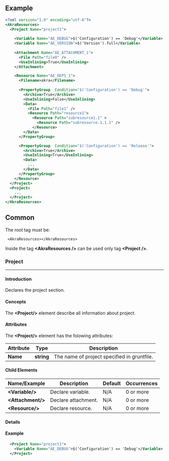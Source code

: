 ## Example

```xml
<?xml version="1.0" encoding="utf-8"?>
<AkraResources>
  <Project Name="project1">
    
    <Variable Name="AE_DEBUG">$('Configuration') == 'Debug'</Variable>
    <Variable Name="AE_VERSION">$('Version').full</Variable>
    
    <Attachment Name="AE_ATTACHMENT_1">
      <File Path="file0" />
      <UseInlining>True</UseInlining>
    </Attachment>

    <Resource Name="AE_DEPS_1">
      <Filename>akra</Filename>
      
      <PropertyGroup  Condition="$('Configuration') == 'Debug'">
        <Archive>True</Archive>
        <UseInlining>False</UseInlining>
        <Data>
          <File Path="file1" />
          <Resource Path="resource1">
            <Resource Path="subresource1.1" >
              <Resource Path="subresource.1.1.1" />
            </Resource>
        </Data>
      </PropertyGroup>

      <PropertyGroup  Condition="$('Configuration') == 'Release'">
        <Archive>True</Archive>
        <UseInlining>True</UseInlining>
        <Data>
          ...
        </Data>
      </PropertyGroup>
    </Resource>
  </Project>
  <Project>
    ...
  </Project>
</AkraResources>
```

## Common

The root tag must be:

```
 <AkraResources></AkraResources>
```

Inside the tag **&lt;AkraResources /&gt;** can be used only tag **&lt;Project /&gt;**.

### Project

***

#### Introduction

Declares the project section.

#### Concepts

The **&lt;Project/&gt;** element describe all information about project.

#### Attributes

The **&lt;Project/&gt;** element has the folowing attributes:

| Attribute    | Type       | Description                                 |
| ------------ | ---------- | ------------------------------------------- |
| **Name**     | **string** | The name of project specified in gruntfile. |


#### Child Elements

| Name/Example            | Description         | Default  | Occurrences |
| ----------------------- | ------------------- | -------- | ----------- |
| **&lt;Variable/&gt;**   | Declare variable.   |    N/A   | 0 or more   |
| **&lt;Attachment/&gt;** | Declare attachment. |    N/A   | 0 or more   |
| **&lt;Resource/&gt;**   | Declare resource.   |    N/A   | 0 or more   |

#### Details

#### Example

```xml
  <Project Name="project1">
    <Variable Name="AE_DEBUG">$('Configuration') == 'Debug'</Variable>
  </Project>
```
